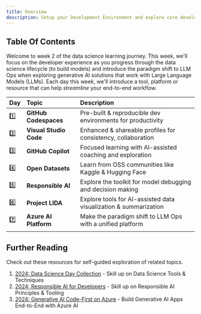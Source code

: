 ```yaml
---
title: Overview
description: Setup your Development Environment and explore core developer tools to streamline your end-to-end MLOps workflow
---
```


## Table Of Contents

Welcome to week 2 of the data science learning journey. This week, we'll focus on the developer experience as you progress through the data science lifecycle (to build models) and introduce the paradigm shift to LLM Ops when exploring generative AI solutions that work with Large Language Models (LLMs). Each day this week, we'll introduce a tool, platform or resource that can help _streamline_ your end-to-end workflow.

| Day | Topic | Description |
|:---|:---|:---|
| 1️⃣ | **GitHub Codespaces** | Pre-built & reproducible dev environments for productivity |
| 2️⃣ | **Visual Studio Code** | Enhanced & shareable profiles for consistency, collaboration |
| 3️⃣ | **GitHub Copilot** | Focused learning with AI-assisted coaching and exploration |
| 4️⃣ | **Open Datasets** | Learn from OSS communities like Kaggle & Hugging Face |
| 5️⃣ | **Responsible AI** | Explore the toolkit for model debugging and decision making |
| 6️⃣ | **Project LIDA** | Explore tools for AI-assisted data visualization & summarization |
| 7️⃣ | **Azure AI Platform** | Make the paradigm shift to LLM Ops with a unified platform |
| | | |

## Further Reading

Check out these resources for self-guided exploration of related topics.
1. [2024: Data Science Day Collection](https://bit.ly/2024-datasci-collection) - Skill up on Data Science Tools & Techniques
1. [2024: Responsible AI for Developers](https://aka.ms/rai-hub/collection) - Skill up on Responsible AI Principles & Tooling
1. [2024: Generative AI Code-First on Azure](https://aka.ms/ai-studio/collection) - Build Generative AI Apps End-to-End with Azure AI
